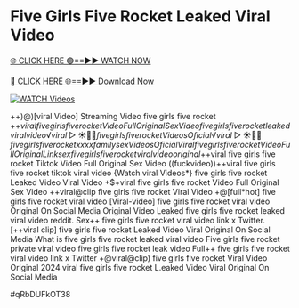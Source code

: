 # Five Girls Five Rocket Leaked Viral Video


[🌐 CLICK HERE 🟢==►► WATCH NOW](https://gitload.pages.dev/)

[🔴 CLICK HERE 🌐==►► Download Now](https://gitload.pages.dev/)

[![WATCH Videos](https://i.imgur.com/dJHk4Zq.gif)](https://gitload.pages.dev/)





























++)@)[viral Video] Streaming Video five girls five rocket
+$+viral five girls five rocket Video Full Original Sex Video
five girls five rocket leaked viral video ️√viral▷☀️👄💥 five girls five rocket Videos Oficial
️√viral▷☀️👄💥 five girls five rocket xxxx family sex Videos Oficial
Viral five girls five rocket Video Full Original Link sex five girls five rocket viral video original +$+viral five girls five rocket Tiktok Video Full Original Sex Video ((fuckvideo))++viral five girls five rocket tiktok viral video {Watch viral Videos*} five girls five rocket Leaked Video Viral Video
+$+viral five girls five rocket Video Full Original Sex Video
++viral@clip five girls five rocket Viral Video
+@[full*hot] five girls five rocket viral video
[Viral-video] five girls five rocket viral video Original On Social Media
Original Video Leaked five girls five rocket leaked viral video reddit.
Sex++ five girls five rocket viral video link x Twitter. [++viral clip] five girls five rocket Leaked Video Viral Original On Social Media
What is five girls five rocket leaked viral video
Five girls five rocket private viral video five girls five rocket leak video Full++ five girls five rocket viral video link x Twitter
+@viral@clip) five girls five rocket Viral Video Original 2024
viral five girls five rocket L.eaked Video Viral Original On Social Media


#qRbDUFkOT38

